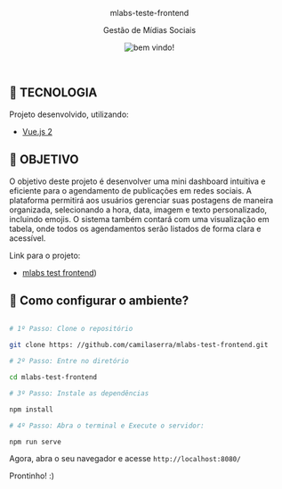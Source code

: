 

<p align="center">
   mlabs-teste-frontend
</p>
<p align="center">
  Gestão de Mídias Sociais
</p>

<p align="center">
 <img src="https://mlabs-wordpress-site.s3.amazonaws.com/wp-content/uploads/2022/07/new-logo-color2.png" alt="bem vindo!" />
</p>

<br>

## **:rocket: TECNOLOGIA**

Projeto desenvolvido, utilizando:

- [Vue.js 2]([https://nodejs.org/en/](https://v2.vuejs.org/))
  

## **:rocket: OBJETIVO**
O objetivo deste projeto é desenvolver uma mini dashboard intuitiva e eficiente para o agendamento de publicações em redes sociais. A plataforma permitirá aos usuários gerenciar suas postagens de maneira organizada, selecionando a hora, data, imagem e texto personalizado, incluindo emojis. O sistema também contará com uma visualização em tabela, onde todos os agendamentos serão listados de forma clara e acessível. 

Link para o projeto:

- [mlabs test frontend]([https:vercel.com/camilaserras-projects/mlabs-test-frontend))


## **:wrench: Como configurar o ambiente?**
  
```bash

# 1º Passo: Clone o repositório

git clone https: //github.com/camilaserra/mlabs-test-frontend.git

# 2º Passo: Entre no diretório

cd mlabs-test-frontend

# 3º Passo: Instale as dependências

npm install 

# 4º Passo: Abra o terminal e Execute o servidor: 

npm run serve


```

Agora, abra o seu navegador e acesse `http://localhost:8080/`

Prontinho! :)

</div>

 

